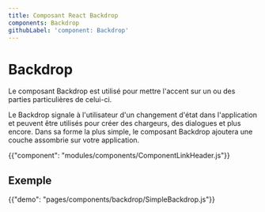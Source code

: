 ```yaml
---
title: Composant React Backdrop
components: Backdrop
githubLabel: 'component: Backdrop'
---
```


# Backdrop

<p class="description">Le composant Backdrop est utilisé pour mettre l'accent sur un ou des parties particulières de celui-ci.</p>

Le Backdrop signale à l'utilisateur d'un changement d'état dans l'application et peuvent être utilisés pour créer des chargeurs, des dialogues et plus encore. Dans sa forme la plus simple, le composant Backdrop ajoutera une couche assombrie sur votre application.

{{"component": "modules/components/ComponentLinkHeader.js"}}

## Exemple

{{"demo": "pages/components/backdrop/SimpleBackdrop.js"}}
